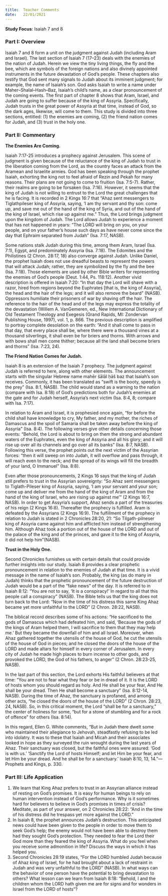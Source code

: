 ```yaml
---
title:  Teacher Comments
date:   22/01/2021
---
```


**Study Focus**: Isaiah 7 and 8 

### Part I: Overview 

Isaiah 7 and 8 form a unit on the judgment against Judah (including Aram and Israel). The last section of Isaiah 7 (17–23) deals with the enemies of the nation of Judah. Herein we view the tiny living things, the fly and the bee, which are symbols of the foreign nations and also divinely appointed instruments in the future devastation of God’s people. These chapters also testify that God sent many signals to Judah about its imminent judgment; for example, the name of Isaiah’s son. God asks Isaiah to write a name under Maher–Shalal–Hash–Baz, Isaiah’s child’s name, as a clear pronouncement of the coming events. The first part of chapter 8 shows that Aram, Israel, and Judah are going to suffer because of the king of Assyria. Specifically, Judah trusts in the great power of Assyria at that time, instead of God, so the dark ages, likewise, will come to them. This study is divided into three sections, entitled: (1) the enemies are coming, (2) the friend nation comes for Judah, and (3) trust in the holy one.

### Part II: Commentary

**The Enemies Are Coming.** 

Isaiah 7:17-25 introduces a prophecy against Jerusalem. This scene of judgment is given because of the reluctance of the king of Judah to trust in the liberation coming from the Lord, as the country faces an attack from the Aramean and Israelite armies. God has been speaking through the prophet Isaiah, exhorting the king not to feel afraid of Rezin and Pekah for many reasons. Their plans are not going to come to fruition (Isa. 7:5-7). Rather, their realms are going to be forsaken (Isa. 7:16). However, it seems that the king of Judah is not willing to entrust to the Lord the great challenges that he is facing. It is recorded in 2 Kings 16:7 that “Ahaz sent messengers to Tiglathpileser king of Assyria, saying, ‘I am thy servant and thy son: come up, and save me out of the hand of the king of Syria, and out of the hand of the king of Israel, which rise up against me.” Thus, the Lord brings judgment upon the kingdom of Judah. The Lord allows Judah to experience a moment that has not happened in years: “The LORD will bring on you, on your people, and on your father’s house such days as have never come since the day that Ephraim separated from Judah” (Isa. 7:17, NASB). 

Some nations stalk Judah during this time, among them Aram, Israel (Isa. 7:1), Egypt, and predominately Assyria (Isa. 7:18). The Edomites and the Philistines (2 Chron. 28:17, 18) also converge against Judah. Unlike Daniel, the prophet Isaiah does not use dreadful beasts to represent the powers that will attack Judah; rather, they are symbolized by the fly and the bee (Isa. 7:18). Those elements are used by other Bible writers for representing the enemies of God’s people (Deut. 1:44, Ps. 118:12). Another vivid description is offered in Isaiah 7:20: “In that day the Lord will shave with a razor, hired from regions beyond the Euphrates [that is, the king of Assyria], the head and the hair of the legs; and it will also remove the beard” (NASB).  Oppressors humiliate their prisoners of war by shaving off the hair. The reference to the hair of the head and of the legs may express the totality of the devastation (Willem A. VanGemeren, ed., New International Dictionary of Old Testament Theology and Exegesis (Grand Rapids, MI: Zondervan Publishing House, 1997), vol. 1, p. 866. The previous description is amplified to portray complete desolation on the earth: “And it shall come to pass in that day, that every place shall be, where there were a thousand vines at a thousand silverlings, it shall even be for briers and thorns. With arrows and with bows shall men come thither; because all the land shall become briers and thorns” (Isa. 7:23, 24).

**The Friend Nation Comes for Judah.** 

Isaiah 8 is an extension of the Isaiah 7 prophecy. The judgment against Judah is referred to here, along with other elements. The announcement starts with the singular Hebrew name mahēr šālāl ḥāš baz that Isaiah’s son receives. Commonly, it has been translated as “swift is the booty, speedy is the prey” (Isa. 8:1, NASB). The child would stand as a warning to the nation (compare with Isa. 8:18) of God’s predictions both for Judah’s enemies at the gate and for Judah herself, Assyria’s next victim (Isa. 8:4, 8; compare with Isa. 7:17). 

In relation to Aram and Israel, it is prophesied once again, “for before the child shall have knowledge to cry, My father, and my mother, the riches of Damascus and the spoil of Samaria shall be taken away before the king of Assyria” (Isa. 8:4). The following verses give other details concerning those events: “Behold, the Lord is about to bring on them the strong and abundant waters of the Euphrates, even the king of Assyria and all his glory; and it will rise up over all its channels and go over all its banks” (Isa. 8:7, NASB). Following this verse, the prophet points out the next victim of the Assyrian forces: “then it will sweep on into Judah, it will overflow and pass through, it will reach even to the neck; and the spread of its wings will fill the breadth of your land, O Immanuel” (Isa. 8:8).

Even after those pronouncements, 2 Kings 16 says that the king of Judah still prefers to trust in the Assyrian sovereignty: “So Ahaz sent messengers to Tiglath-Pileser king of Assyria, saying, ‘I am your servant and your son; come up and deliver me from the hand of the king of Aram and from the hand of the king of Israel, who are rising up against me’” (2 Kings 16:7, NASB). In order to get Assyria’s support, Ahaz sends a part of the treasuries of his reign (2 Kings 16:8). Thereafter the prophecy is fulfilled. Aram is defeated by the Assyrians (2 Kings 16:9). The fulfillment of the prophecy in relation to Judah is stated in 2 Chronicles 28:20, 21: “So Tilgath-pilneser king of Assyria came against him and afflicted him instead of strengthening him. Although Ahaz took a portion out of the house of the LORD and out of the palace of the king and of the princes, and gave it to the king of Assyria, it did not help him”(NASB).

**Trust in the Holy One.** 

Second Chronicles furnishes us with certain details that could provide further insights into our study. Isaiah 8 provides a clear prophetic pronouncement in relation to the enemies of Judah at that time. It is a vivid message in the name of Isaiah’s son. Probably, the king (as do many in Judah) thinks that the prophetic pronouncement of the future destruction of Judah would be a part of the “fake news” of the day. It is referred to in Isaiah 8:12: “You are not to say, ‘It is a conspiracy!’ In regard to all that this people call a conspiracy” (NASB). The Bible tells us that the king does not turn back to the Lord: “Now in the time of his distress this same King Ahaz became yet more unfaithful to the LORD” (2 Chron. 28:22, NASB). 

The biblical record describes some of his actions: “He sacrificed to the gods of Damascus which had defeated him, and said, ‘Because the gods of the kings of Aram helped them, I will sacrifice to them that they may help me.’ But they became the downfall of him and all Israel. Moreover, when Ahaz gathered together the utensils of the house of God, he cut the utensils of the house of God in pieces; and he closed the doors of the house of the LORD and made altars for himself in every corner of Jerusalem. In every city of Judah he made high places to burn incense to other gods, and provoked the LORD, the God of his fathers, to anger” (2 Chron. 28:23-25, NASB).

In the last part of this section, the Lord exhorts His faithful believers at that time: “You are not to fear what they fear or be in dread of it. It is the LORD of hosts whom you should regard as holy. And He shall be your fear, And He shall be your dread. Then He shall become a sanctuary” (Isa. 8:12-14, NASB). During the time of Ahaz, the sanctuary is profaned, and among other acts, “he closed the doors of the house of the LORD” (2 Chron. 28:23, 24, NASB). So, in this critical moment, the Lord “shall be for a sanctuary,” the center of holiness for some, “but for a stone of stumbling and for a rock of offence” for others (Isa. 8:14). 

In this regard, Ellen G. White comments, “But in Judah there dwelt some who maintained their allegiance to Jehovah, steadfastly refusing to be led into idolatry. It was to these that Isaiah and Micah and their associates looked in hope as they surveyed the ruin wrought during the last years of Ahaz. Their sanctuary was closed, but the faithful ones were assured: ‘God is with us.’ ‘Sanctify the Lord of hosts Himself; and let Him be your fear, and let Him be your dread. And he shall be for a sanctuary.’ Isaiah 8:10, 13, 14.”—Prophets and Kings, p. 330. 

### Part III: Life Application

1. We learn that King Ahaz prefers to trust in an Assyrian alliance instead of resting on God’s promises. It is easy for human beings to rely on human intervention instead of God’s performance. Why is it sometimes hard for believers to believe in God’s promises in times of crisis? Meditate, as part of your answer, on 2 Chronicles 28:22: “And in the time of his distress did he trespass yet more against the LORD.”
2. In Isaiah 8, the prophet announces Judah’s destruction. This anticipated news could have been given to the people in order to move them to seek God’s help; the enemy would not have been able to destroy them had they sought God’s protection. They needed to fear the Lord their God more than they feared the king of Assyria. What do you feel when you receive some admonition in life? Discuss the ways in which it has helped you.
3. Second Chronicles 28:19 states, “For the LORD humbled Judah because of Ahaz king of Israel, for he had brought about a lack of restraint in Judah and was very unfaithful to the LORD” (NASB). In what ways can the behavior of one person have the potential to bring devastation to others? What lesson can we learn from Isaiah 8:18: “Behold, I and the children whom the LORD hath given me are for signs and for wonders in Israel from the LORD of hosts”?   